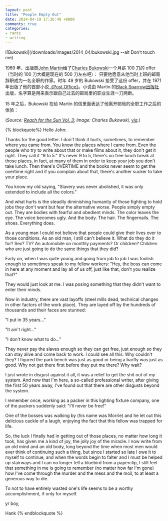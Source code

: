 ```yaml
---
layout: post
title: "People Empty Out"
date: 2014-04-19 17:36:49 +0800
comments: true
categories:
- rants
- writing
---
```



![Bukowski](/downloads/images/2014_04/bukowski.jpg --alt Don't touch me)

1969 年，出版商[John Martin][1]给了[Charles Bukowski][2]一个月薪 100 刀的 offer（当时的 100 刀大概是现在的 500 刀左右吧）： 只要他愿意从他当时上班的邮局辞职成为一名全职的作家。时年 49 岁的 Bukowski 接受了这份 offer，并在 1971 年出版了他的首部小说[《Post Office》][3]。小说由 Martin 的[Black Sparrow出版社][4]出版，名字算是用来表示跟自己过去的邮局里的职业生涯一刀两断。

15 年之后，Bukowski 在给 Martin 的信里面表达了他离开邮局的全职工作之后的体验：

(_Source: [Reach for the Sun Vol. 3][5]; Image: Charles Bukowski, [via][6]._)

{% blockquote%}
Hello John:

Thanks for the good letter. I don't think it hurts, sometimes, to remember where you came from. You know the places where I came from. Even the people who try to write about that or make films about it, they don't get it right. They call it "9 to 5." It's never 9 to 5, there's no free lunch break at those places, in fact, at many of them in order to keep your job you don't take lunch. Then there's OVERTIME and the books never seem to get the overtime right and if you complain about that, there's another sucker to take your place.

You know my old saying, "Slavery was never abolished, it was only extended to include all the colors."

And what hurts is the steadily diminishing humanity of those fighting to hold jobs they don't want but fear the alternative worse. People simply empty out. They are bodies with fearful and obedient minds. The color leaves the eye. The voice becomes ugly. And the body. The hair. The fingernails. The shoes. Everything does.

As a young man I could not believe that people could give their lives over to those conditions. As an old man, I still can't believe it. What do they do it for? Sex? TV? An automobile on monthly payments? Or children? Children who are just going to do the same things that they did?

Early on, when I was quite young and going from job to job I was foolish enough to sometimes speak to my fellow workers: "Hey, the boss can come in here at any moment and lay all of us off, just like that, don't you realize that?"

They would just look at me. I was posing something that they didn't want to enter their minds.

Now in industry, there are vast layoffs (steel mills dead, technical changes in other factors of the work place). They are layed off by the hundreds of thousands and their faces are stunned:

"I put in 35 years..."

"It ain't right..."

"I don't know what to do..."

They never pay the slaves enough so they can get free, just enough so they can stay alive and come back to work. I could see all this. Why couldn't they? I figured the park bench was just as good or being a barfly was just as good. Why not get there first before they put me there? Why wait?

I just wrote in disgust against it all, it was a relief to get the shit out of my system. And now that I'm here, a so-called professional writer, after giving the first 50 years away, I've found out that there are other disgusts beyond the system.

I remember once, working as a packer in this lighting fixture company, one of the packers suddenly said: "I'll never be free!"

One of the bosses was walking by (his name was Morrie) and he let out this delicious cackle of a laugh, enjoying the fact that this fellow was trapped for life.

So, the luck I finally had in getting out of those places, no matter how long it took, has given me a kind of joy, the jolly joy of the miracle. I now write from an old mind and an old body, long beyond the time when most men would ever think of continuing such a thing, but since I started so late I owe it to myself to continue, and when the words begin to falter and I must be helped up stairways and I can no longer tell a bluebird from a paperclip, I still feel that something in me is going to remember (no matter how far I'm gone) how I've come through the murder and the mess and the moil, to at least a generous way to die.

To not to have entirely wasted one's life seems to be a worthy accomplishment, if only for myself.

yr boy,

Hank
{% endblockquote %}

   [1]: http://en.wikipedia.org/wiki/John_Martin_(publisher)
   [2]: http://en.wikipedia.org/wiki/Charles_Bukowski
   [3]: http://en.wikipedia.org/wiki/Post_Office_(novel)
   [4]: http://en.wikipedia.org/wiki/Black_Sparrow_Press
   [5]: http://www.amazon.com/gp/product/1574230883/ref=as_li_ss_tl?ie=UTF8&camp=1789&creative=390957&creativeASIN=1574230883&linkCode=as2&tag=letofnot-20
   [6]: http://larosacanina.files.wordpress.com/2011/01/bukowski.jpg


